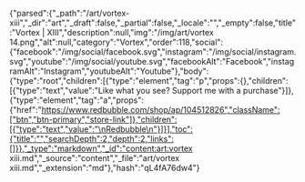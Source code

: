 {"parsed":{"_path":"/art/vortex-xiii","_dir":"art","_draft":false,"_partial":false,"_locale":"","_empty":false,"title":"Vortex | XIII","description":null,"img":"/img/art/vortex 14.png","alt":null,"category":"Vortex","order":118,"social":{"facebook":"/img/social/facebook.svg","instagram":"/img/social/instagram.svg","youtube":"/img/social/youtube.svg","facebookAlt":"Facebook","instagramAlt":"Instagram","youtubeAlt":"Youtube"},"body":{"type":"root","children":[{"type":"element","tag":"p","props":{},"children":[{"type":"text","value":"Like what you see? Support me with a purchase"}]},{"type":"element","tag":"a","props":{"href":"https://www.redbubble.com/shop/ap/104512826","className":["btn","btn-primary","store-link"]},"children":[{"type":"text","value":"\nRedbubble\n"}]}],"toc":{"title":"","searchDepth":2,"depth":2,"links":[]}},"_type":"markdown","_id":"content:art:vortex xiii.md","_source":"content","_file":"art/vortex xiii.md","_extension":"md"},"hash":"qL4fA76dw4"}